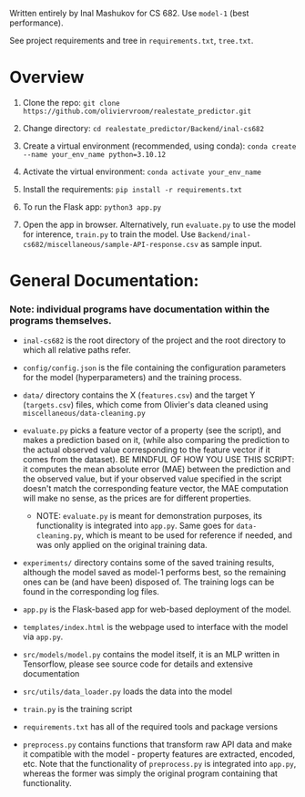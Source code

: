 Written entirely by Inal Mashukov for CS 682.
Use `model-1` (best performance).

See project requirements and tree in `requirements.txt`, `tree.txt`.


# Overview

1. Clone the repo:
`git clone https://github.com/oliviervroom/realestate_predictor.git`

2. Change directory: `cd realestate_predictor/Backend/inal-cs682`

3. Create a virtual environment (recommended, using conda):
`conda create --name your_env_name python=3.10.12`

4. Activate the virtual environment:
 `conda activate your_env_name`

5. Install the requirements:
`pip install -r requirements.txt`

6. To run the Flask app:
`python3 app.py`

7. Open the app in browser. Alternatively, run `evaluate.py` to use the model for interence, `train.py` to train the model.
Use `Backend/inal-cs682/miscellaneous/sample-API-response.csv` as sample input.


# General Documentation:
### Note: individual programs have documentation within the programs themselves.

- `inal-cs682` is the root directory of the project and the root directory to which all relative paths refer.

- `config/config.json` is the file containing the configuration parameters for the model (hyperparameters) and the training process.

- `data/` directory contains the X (`features.csv`) and the target Y (`targets.csv`) files, which come from Olivier's data cleaned using 
`miscellaneous/data-cleaning.py`

- `evaluate.py` picks a feature vector of a property (see the script), and makes a prediction based on it, (while also comparing the prediction to the actual observed value corresponding to the feature vector if it comes from the dataset). 
BE MINDFUL OF HOW YOU USE THIS SCRIPT: it computes the mean absolute error (MAE) between the prediction and the observed value, but if your observed value specified in the script doesn't match the corresponding feature vector, the MAE computation will make no sense, as the prices are for different properties. 

  - NOTE: `evaluate.py` is meant for demonstration purposes, its functionality is integrated into `app.py`. Same goes for `data-cleaning.py`, which is meant to be used for reference if needed, and was only applied on the original training data.

- `experiments/` directory contains some of the saved training results, although the model saved as model-1 performs best, so the remaining ones can be (and have been) disposed of. The training logs can be found in the corresponding log files.

- `app.py` is the Flask-based app for web-based deployment of the model.

- `templates/index.html` is the webpage used to interface with the model via `app.py`.

- `src/models/model.py` contains the model itself, it is an MLP written in Tensorflow, please see source code for details and extensive documentation

- `src/utils/data_loader.py` loads the data into the model

- `train.py` is the training script

- `requirements.txt` has all of the required tools and package versions

- `preprocess.py` contains functions that transform raw API data and make it compatible with the model - property features are extracted, encoded, etc. Note that the functionality of `preprocess.py` is integrated into `app.py`, whereas the former was simply the original program containing that functionality.
